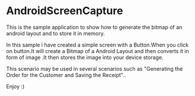 # AndroidScreenCapture
This is the sample application to show how to generate the bitmap of an android layout and to store it in memory.

In this sample i have created a simple screen with a Button.When you click on button.It will create a Bitmap of a Android Layout
and then converts it in form of image .It then stores the image into your device storage.


This scenario may be used in several scenarios such as "Generating the Order for the Customer and Saving the Receipt"..

Enjoy :)
